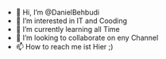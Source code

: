 - 👋 Hi, I’m @DanielBehbudi
- 👀 I’m interested in IT and Cooding
- 🌱 I’m currently learning all Time
- 💞️ I’m looking to collaborate on eny Channel
- 📫 How to reach me ist Hier ;)

<!---
DanielBehbudi/DanielBehbudi is a ✨ special ✨ repository because its `README.md` (this file) appears on your GitHub profile.
You can click the Preview link to take a look at your changes.
--->

